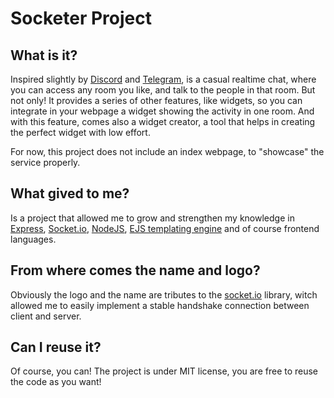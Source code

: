 # Socketer Project

## What is it?
Inspired slightly by [Discord][discord] and [Telegram][telegram], is a casual realtime chat, where you can access any room you like, and talk to the people in that room.
But not only! It provides a series of other features, like widgets, so you can integrate in your webpage a widget showing the activity in one room.
And with this feature, comes also a widget creator, a tool that helps in creating the perfect widget with low effort.

For now, this project does not include an index webpage, to "showcase" the service properly.

## What gived to me?
Is a project that allowed me to grow and strengthen my knowledge in [Express][express], [Socket.io][socket.io], [NodeJS][node.js], [EJS templating engine][ejs] and of course frontend languages.

## From where comes the name and logo?
Obviously the logo and the name are tributes to the [socket.io][socket.io] library, witch allowed me to easily implement a stable handshake connection between client and server.

## Can I reuse it?
Of course, you can! The project is under MIT license, you are free to reuse the code as you want!

[discord]: https://discord.com/
[telegram]: https://telegram.org/
[express]: https://expressjs.com/
[socket.io]: https://socket.io/
[node.js]: https://nodejs.org/it/
[ejs]: https://ejs.co/
